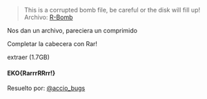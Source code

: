 >This is a corrupted bomb file, be careful or the disk will fill up!
Archivo: [R-Bomb](https://github.com/estebancano-dev/CTF-Writeups/blob/master/20200626%20Ekoparty%20Pre-CTF/Files/R-Bomb?raw=true "R-Bomb")

Nos dan un archivo, pareciera un comprimido

Completar la cabecera con Rar!

extraer (1.7GB)

#### EKO{RarrrRRrr!}

Resuelto por: [@accio_bugs](https://twitter.com/accio_bugs "@accio_bugs")